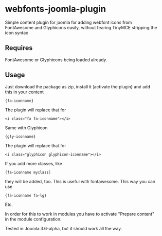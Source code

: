 # webfonts-joomla-plugin
Simple content plugin for joomla for adding webfont icons from FontAwesome and Glyphicons easily, without fearing TinyMCE stripping the icon syntax

## Requires
FontAwesome or Glyphicons being loaded already.

## Usage
Just download the package as zip, install it (activate the plugin) and add this in your content 

```
{fa-iconname}
```
The plugin will replace that for
```
<i class="fa fa-iconname"></i>
```
Same with Glyphicon
```
{gly-iconname}
```
The plugin will replace that for
```
<i class="glyphicon glyphicon-iconname"></i>
```

If you add more classes, like 
```
{fa-iconname myclass}
```
they will be added, too. 
This is useful with fontawesome. This way you can use 
```
{fa-iconname fa-lg}
```
Etc.

In order for this to work in modules you have to activate "Prepare content" in the module configuration.

Tested in Joomla 3.6-alpha, but it should work all the way.
